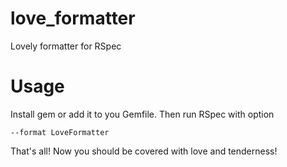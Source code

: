 # love_formatter
Lovely formatter for RSpec

# Usage
Install gem or add it to you Gemfile. Then run RSpec with option
```
--format LoveFormatter
```

That's all! Now you should be covered with love and tenderness!
